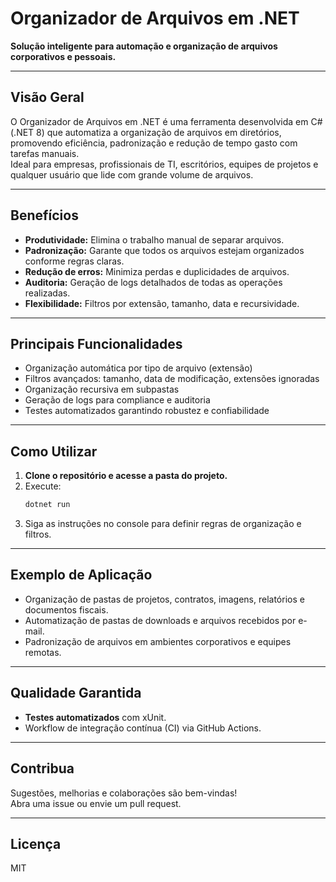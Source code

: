 # Organizador de Arquivos em .NET

**Solução inteligente para automação e organização de arquivos corporativos e pessoais.**

---

## Visão Geral

O Organizador de Arquivos em .NET é uma ferramenta desenvolvida em C# (.NET 8) que automatiza a organização de arquivos em diretórios, promovendo eficiência, padronização e redução de tempo gasto com tarefas manuais.  
Ideal para empresas, profissionais de TI, escritórios, equipes de projetos e qualquer usuário que lide com grande volume de arquivos.

---

## Benefícios

- **Produtividade:** Elimina o trabalho manual de separar arquivos.
- **Padronização:** Garante que todos os arquivos estejam organizados conforme regras claras.
- **Redução de erros:** Minimiza perdas e duplicidades de arquivos.
- **Auditoria:** Geração de logs detalhados de todas as operações realizadas.
- **Flexibilidade:** Filtros por extensão, tamanho, data e recursividade.

---

## Principais Funcionalidades

- Organização automática por tipo de arquivo (extensão)
- Filtros avançados: tamanho, data de modificação, extensões ignoradas
- Organização recursiva em subpastas
- Geração de logs para compliance e auditoria
- Testes automatizados garantindo robustez e confiabilidade

---

## Como Utilizar

1. **Clone o repositório e acesse a pasta do projeto.**
2. Execute:
   ```sh
   dotnet run
   ```
3. Siga as instruções no console para definir regras de organização e filtros.

---

## Exemplo de Aplicação

- Organização de pastas de projetos, contratos, imagens, relatórios e documentos fiscais.
- Automatização de pastas de downloads e arquivos recebidos por e-mail.
- Padronização de arquivos em ambientes corporativos e equipes remotas.

---

## Qualidade Garantida

- **Testes automatizados** com xUnit.
- Workflow de integração contínua (CI) via GitHub Actions.

---

## Contribua

Sugestões, melhorias e colaborações são bem-vindas!  
Abra uma issue ou envie um pull request.

---

## Licença

MIT 